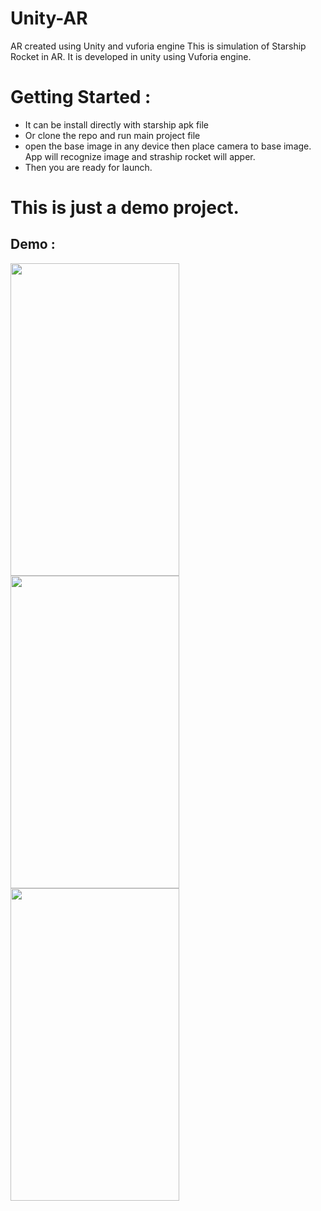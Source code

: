# Unity-AR
AR created using Unity and vuforia engine
This is simulation of Starship Rocket in AR. It is developed in unity using Vuforia engine.

# Getting Started :
* It can be install  directly with starship apk file
* Or clone the repo and run main project file
* open the base image in any device then place camera to base image. App will recognize image and straship rocket will apper.
* Then you are ready for launch.
# This is just a demo project.
## Demo :
<img src="https://user-images.githubusercontent.com/48326144/142240722-8deba2a7-cd46-4def-aba9-0df24d5caa46.jpg" width=270 height=500> <img src="https://user-images.githubusercontent.com/48326144/142240741-6a173383-5883-4987-b931-6af897b27e99.jpg" width=270 height=500> <img src="https://user-images.githubusercontent.com/48326144/142240732-c7f0aa1b-a5ed-4818-8ee8-77e4e24c57cc.jpg" width=270 height=500>




